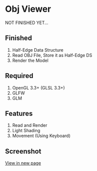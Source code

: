 # Obj Viewer

NOT FINISHED YET...

## Finished

1. Half-Edge Data Structure
2. Read OBJ File, Store it as Half-Edge DS
3. Render the Model

## Required

1. OpenGL 3.3+ (GLSL 3.3+)
2. GLFW
3. GLM

## Features
1. Read and Render
2. Light Shading
3. Movement (Using Keyboard)

## Screenshot

[View in new page](http://7xnei5.com1.z0.glb.clouddn.com/opengl9.gif)